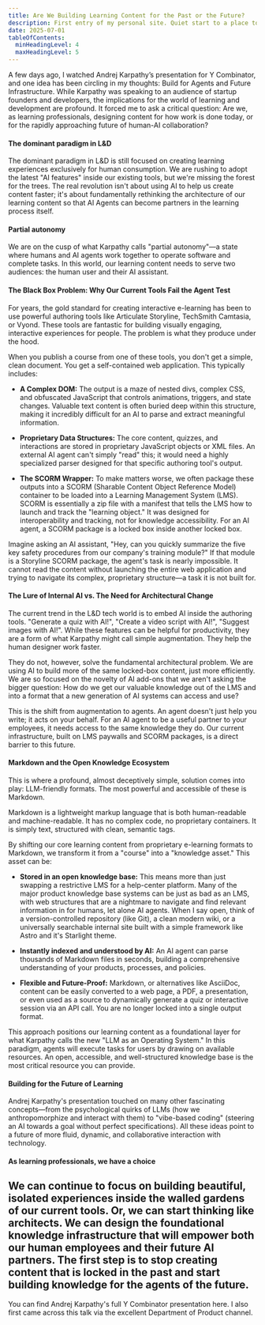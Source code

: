 ```yaml
---
title: Are We Building Learning Content for the Past or the Future?
description: First entry of my personal site. Quiet start to a place to capture my thoughts as they form, and reflect on learning, technology, and more.
date: 2025-07-01
tableOfContents:
  minHeadingLevel: 4
  maxHeadingLevel: 5
---
```

A few days ago, I watched Andrej Karpathy’s presentation for Y Combinator, and one idea has been circling in my thoughts: Build for Agents and Future Infrastructure. While Karpathy was speaking to an audience of startup founders and developers, the implications for the world of learning and development are profound. It forced me to ask a critical question: Are we, as learning professionals, designing content for how work is done today, or for the rapidly approaching future of human-AI collaboration?

#### The dominant paradigm in L&D
The dominant paradigm in L&D is still focused on creating learning experiences exclusively for human consumption. We are rushing to adopt the latest "AI features" inside our existing tools, but we're missing the forest for the trees. The real revolution isn't about using AI to help us create content faster; it's about fundamentally rethinking the architecture of our learning content so that AI Agents can become partners in the learning process itself.

#### Partial autonomy
We are on the cusp of what Karpathy calls "partial autonomy"—a state where humans and AI agents work together to operate software and complete tasks. In this world, our learning content needs to serve two audiences: the human user and their AI assistant.

#### The Black Box Problem: Why Our Current Tools Fail the Agent Test
For years, the gold standard for creating interactive e-learning has been to use powerful authoring tools like Articulate Storyline, TechSmith Camtasia, or Vyond. These tools are fantastic for building visually engaging, interactive experiences for people. The problem is what they produce under the hood.

When you publish a course from one of these tools, you don't get a simple, clean document. You get a self-contained web application. This typically includes:

* **A Complex DOM:** The output is a maze of nested divs, complex CSS, and obfuscated JavaScript that controls animations, triggers, and state changes. Valuable text content is often buried deep within this structure, making it incredibly difficult for an AI to parse and extract meaningful information.

* **Proprietary Data Structures:** The core content, quizzes, and interactions are stored in proprietary JavaScript objects or XML files. An external AI agent can't simply "read" this; it would need a highly specialized parser designed for that specific authoring tool's output.

* **The SCORM Wrapper:** To make matters worse, we often package these outputs into a SCORM (Sharable Content Object Reference Model) container to be loaded into a Learning Management System (LMS). SCORM is essentially a zip file with a manifest that tells the LMS how to launch and track the "learning object." It was designed for interoperability and tracking, not for knowledge accessibility. For an AI agent, a SCORM package is a locked box inside another locked box.

Imagine asking an AI assistant, "Hey, can you quickly summarize the five key safety procedures from our company's training module?" If that module is a Storyline SCORM package, the agent's task is nearly impossible. It cannot read the content without launching the entire web application and trying to navigate its complex, proprietary structure—a task it is not built for.

#### The Lure of Internal AI vs. The Need for Architectural Change
The current trend in the L&D tech world is to embed AI inside the authoring tools. "Generate a quiz with AI!", "Create a video script with AI!", "Suggest images with AI!". While these features can be helpful for productivity, they are a form of what Karpathy might call simple augmentation. They help the human designer work faster.

They do not, however, solve the fundamental architectural problem. We are using AI to build more of the same locked-box content, just more efficiently. We are so focused on the novelty of AI add-ons that we aren't asking the bigger question: How do we get our valuable knowledge out of the LMS and into a format that a new generation of AI systems can access and use?

This is the shift from augmentation to agents. An agent doesn't just help you write; it acts on your behalf. For an AI agent to be a useful partner to your employees, it needs access to the same knowledge they do. Our current infrastructure, built on LMS paywalls and SCORM packages, is a direct barrier to this future.

#### Markdown and the Open Knowledge Ecosystem
This is where a profound, almost deceptively simple, solution comes into play: LLM-friendly formats. The most powerful and accessible of these is Markdown.

Markdown is a lightweight markup language that is both human-readable and machine-readable. It has no complex code, no proprietary containers. It is simply text, structured with clean, semantic tags.

By shifting our core learning content from proprietary e-learning formats to Markdown, we transform it from a "course" into a "knowledge asset." This asset can be:

* **Stored in an open knowledge base:** This means more than just swapping a restrictive LMS for a help-center platform. Many of the major product knowledge base systems can be just as bad as an LMS, with web structures that are a nightmare to navigate and find relevant information in for humans, let alone AI agents. When I say open, think of a version-controlled repository (like Git), a clean modern wiki, or a universally searchable internal site built with a simple framework like Astro and it's Starlight theme.

* **Instantly indexed and understood by AI:** An AI agent can parse thousands of Markdown files in seconds, building a comprehensive understanding of your products, processes, and policies.

* **Flexible and Future-Proof:** Markdown, or alternatives like AsciiDoc, content can be easily converted to a web page, a PDF, a presentation, or even used as a source to dynamically generate a quiz or interactive session via an API call. You are no longer locked into a single output format.

This approach positions our learning content as a foundational layer for what Karpathy calls the new "LLM as an Operating System." In this paradigm, agents will execute tasks for users by drawing on available resources. An open, accessible, and well-structured knowledge base is the most critical resource you can provide.

#### Building for the Future of Learning
Andrej Karpathy's presentation touched on many other fascinating concepts—from the psychological quirks of LLMs (how we anthropomorphize and interact with them) to "vibe-based coding" (steering an AI towards a goal without perfect specifications). All these ideas point to a future of more fluid, dynamic, and collaborative interaction with technology.

#### As learning professionals, we have a choice
We can continue to focus on building beautiful, isolated experiences inside the walled gardens of our current tools. Or, we can start thinking like architects. We can design the foundational knowledge infrastructure that will empower both our human employees and their future AI partners. The first step is to stop creating content that is locked in the past and start building knowledge for the agents of the future.
---
You can find Andrej Karpathy's full Y Combinator presentation here. I also first came across this talk via the excellent Department of Product channel.